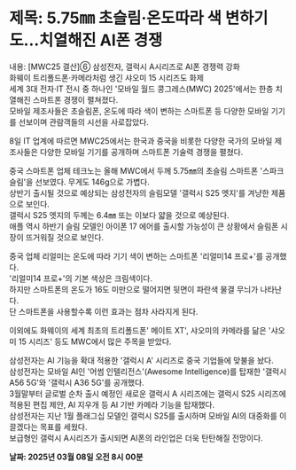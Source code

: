 # **제목: 5.75㎜ 초슬림·온도따라 색 변하기도…치열해진 AI폰 경쟁**

  내용: [MWC25 결산]⑥ 삼성전자, 갤럭시 A시리즈로 AI폰 경쟁력 강화   
화웨이 트리폴드폰·카메라처럼 생긴 샤오미 15 시리즈도 화제   
세계 3대 전자·IT 전시 중 하나인 '모바일 월드 콩그레스(MWC) 2025'에서는 한층 치열해진 스마트폰 경쟁이 펼쳐졌다.   
모바일 제조사들은 초슬림폰, 온도에 따라 색이 변하는 스마트폰 등 다양한 모바일 기기를 선보이며 관람객들의 시선을 사로잡았다.  

8일 IT 업계에 따르면 MWC25에서는 한국과 중국을 비롯한 다양한 국가의 모바일 제조사들은 다양한 모바일 기기를 공개하며 스마트폰 기술력 경쟁을 펼쳤다.  

중국 스마트폰 업체 테크노는 올해 MWC에서 두께 5.75㎜의 초슬림 스마트폰 '스파크 슬림'을 선보였다. 무게도 146g으로 가볍다.  
상반기 출시될 것으로 예상되는 삼성전자의 슬림모델 '갤럭시 S25 엣지'를 겨냥한 제품으로 보인다.  
갤럭시 S25 엣지의 두께는 6.4㎜ 또는 이보다 얇을 것으로 예상된다.  
애플 역시 하반기 슬림 모델인 아이폰 17 에어를 출시할 가능성이 큰 상황에서 슬림폰 시장이 뜨거워질 것으로 보인다.  

중국 업체 리얼미는 온도에 따라 기기 색이 변하는 스마트폰 '리얼미14 프로+'를 공개했다.  
'리얼미14 프로+'의 기본 색상은 크림색이다.  
하지만 스마트폰의 온도가 16도 미만으로 떨어지면 뒷면이 파란색 물결 무늬가 나타난다.  
단 스마트폰을 사용할수록 이런 효과는 점차 사라지게 된다.  

이외에도 화웨이의 세계 최초의 트리폴드폰' 메이트 XT', 샤오미의 카메라를 닮은 '샤오미 15 시리즈' 등도 MWC에서 많은 주목을 받았다.  

삼성전자는 AI 기능을 확대 적용한 '갤럭시 A' 시리즈로 중국 기업들에 맞불을 놨다.  
삼성전자는 모바일 AI인 '어썸 인텔리전스'(Awesome Intelligence)를 탑재한 '갤럭시 A56 5G'와 '갤럭시 A36 5G'를 공개했다.  
3월말부터 글로벌 순차 출시 예정인 새로운 갤럭시 A 시리즈에는 갤럭시 S25 시리즈에 적용된 편집 제안, AI 지우개 등 AI 기반 카메라 기능을 탑재했다.  
삼성전자는 지난 1월 플래그십 모델인 갤럭시 S25를 출시하며 모바일 AI의 대중화를 이끌겠다는 목표를 세웠다.  
보급형인 갤럭시 A시리즈가 출시되면 AI폰의 라인업은 더욱 탄탄해질 전망이다.

  **날짜: 2025년 03월 08일 오전 8시 00분**